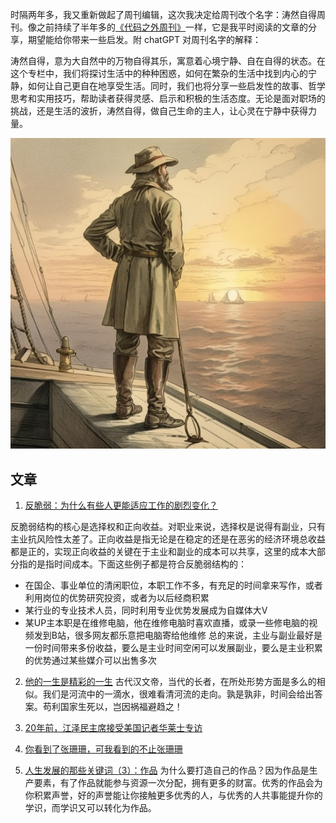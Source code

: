 时隔两年多，我又重新做起了周刊编辑，这次我决定给周刊改个名字：涛然自得周刊。像之前持续了半年多的[《代码之外周刊》](https://github.com/imhet/beyond-code-weekly/blob/master/weekly/%E4%BB%A3%E7%A0%81%E4%B9%8B%E5%A4%96%E5%91%A8%E5%88%8A.md)一样，它是我平时阅读的文章的分享，期望能给你带来一些启发。附 chatGPT 对周刊名字的解释：

涛然自得，意为大自然中的万物自得其乐，寓意着心境宁静、自在自得的状态。在这个专栏中，我们将探讨生活中的种种困惑，如何在繁杂的生活中找到内心的宁静，如何让自己更自在地享受生活。同时，我们也将分享一些启发性的故事、哲学思考和实用技巧，帮助读者获得灵感、启示和积极的生活态度。无论是面对职场的挑战，还是生活的波折，涛然自得，做自己生命的主人，让心灵在宁静中获得力量。

![](i/f2e30962-487f-41d8-9a6a-099b55a9932f.jpg)

## 文章

1. [反脆弱：为什么有些人更能适应工作的剧烈变化？](https://mp.weixin.qq.com/s/IEUj4ovdbaysg0rbMQfDZg)

反脆弱结构的核心是选择权和正向收益。对职业来说，选择权是说得有副业，只有主业抗风险性太差了。正向收益是指无论是在稳定的还是在恶劣的经济环境总收益都是正的，实现正向收益的关键在于主业和副业的成本可以共享，这里的成本大部分指的是指时间成本。下面这些例子都是符合反脆弱结构的：
- 在国企、事业单位的清闲职位，本职工作不多，有充足的时间拿来写作，或者利用岗位的优势研究投资，或者为以后经商积累
- 某行业的专业技术人员，同时利用专业优势发展成为自媒体大V
- 某UP主本职是在维修电脑，他在维修电脑时喜欢直播，或录一些修电脑的视频发到B站，很多网友都乐意把电脑寄给他维修
总的来说，主业与副业最好是一份时间带来多份收益，要么是主业时间空闲可以发展副业，要么是主业积累的优势通过某些媒介可以出售多次

2. [他的一生是精彩的一生](https://posts.careerengine.us/p/638868b54c0e0531581b480a)
古代汉文帝，当代的长者，在所处形势方面是多么的相似。我们是河流中的一滴水，很难看清河流的走向。孰是孰非，时间会给出答案。苟利国家生死以，岂因祸福避趋之！

3. [20年前，江泽民主席接受美国记者华莱士专访](https://mp.weixin.qq.com/s/5d07MlxtlIkVRua_welPxA)

4. [你看到了张珊珊，可我看到的不止张珊珊](https://mp.weixin.qq.com/s/gdvTi_jRUU60Bv8bREkzPw)

5. [人生发展的那些关键词（3）：作品](https://mp.weixin.qq.com/s/x0ek9EH8QYD4HMSjGJZW2g)
为什么要打造自己的作品？因为作品是生产要素，有了作品就能参与资源一次分配，拥有更多的财富。优秀的作品会为你积累声誉，好的声誉能让你接触更多优秀的人，与优秀的人共事能提升你的学识，而学识又可以转化为作品。